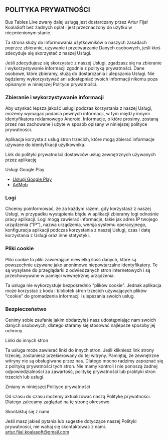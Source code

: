 ## POLITYKA PRYWATNOŚCI
Bus Tables Live zwany dalej usługą jest dostarczany przez Artur Fijał KoalaSoft bez żadnych opłat i jest przeznaczony do użytku w niezmienionym stanie.

Ta strona służy do informowania użytkowników o naszych zasadach poprzez zbieranie, używanie i przetwarzanie Danych osobowych, jeśli ktoś zdecyduje się skorzystać z naszej Usługi.

Jeśli zdecydujesz się skorzystać z naszej Usługi, zgadzasz się na zbieranie i wykorzystywanie informacji zgodnie z polityką prywatności. Dane osobowe, które zbieramy, służą do dostarczania i ulepszania Usługi. Nie będziemy wykorzystywać ani udostępniać twoich informacji nikomu poza opisanymi w niniejszej Polityce prywatności.

### Zbieranie i wykorzystywanie informacji
Aby uzyskać lepsza jakość usługi podczas korzystania z naszej Usługi, możemy wymagać podania pewnych informacji, w tym między innymi identyfikatora reklamowego Android. Informacje, o które prosimy, zostaną przez nas zachowane i użyte w sposób opisany w niniejszej polityce prywatności.

Aplikacja korzysta z usług stron trzecich, które mogą zbierać informacje używane do identyfikacji użytkownika.

Link do polityki prywatności dostawców usług zewnętrznych używanych przez aplikację

Usługi Google Play
- [Usługi Google Play](https://policies.google.com/privacy)
- [AdMob](https://support.google.com/admob/answer/6128543?hl=pl)

### Logi
Chcemy poinformować, że za każdym razem, gdy korzystasz z naszej Usługi, w przypadku wystąpienia błędu w aplikacji zbieramy logi odnośnie pracy aplikacji. Logi mogą zawierać informacje, takie jak adres IP twojego urządzenia ("IP"), nazwa urządzenia, wersja systemu operacyjnego, konfiguracja aplikacji podczas korzystania z naszej Usługi, czas i datę korzystania z Usługi oraz inne statystyki.

### Pliki cookie
Pliki cookie to pliki zawierające niewielką ilość danych, które są powszechnie używane jako anonimowe niepowtarzalne identyfikatory. Te są wysyłane do przeglądarki z odwiedzanych stron internetowych i są przechowywane w pamięci wewnętrznej urządzenia.

Ta usługa nie wykorzystuje bezpośrednio "plików cookie". Jednak aplikacja może korzystać z kodu i bibliotek stron trzecich używających plików "cookie" do gromadzenia informacji i ulepszania swoich usług.

### Bezpieczeństwo
Cenimy sobie zaufanie jakim obdarzyłeś nasz udostępniając nam swoich danych osobowych, dlatego staramy się stosować najlepsze sposoby jej ochrony.

Linki do innych stron

Ta usługa może zawierać linki do innych stron. Jeśli klikniesz link strony trzeciej, zostaniesz przekierowany do tej witryny. Pamiętaj, że zewnętrzne witryny nie są obsługiwane przez nas. Dlatego mocno radzimy zapoznać się z polityką prywatności tych stron. Nie mamy kontroli i nie ponoszą żadnej odpowiedzialności za zawartość, politykę prywatności lub praktyki stron trzecich lub usługi.

Zmiany w niniejszej Polityce prywatności

Od czasu do czasu możemy aktualizować naszą Politykę prywatności. Dlatego zalecamy zaglądać na tę stronę okresowo.

Skontaktuj się z nami

Jeśli masz jakieś pytania lub sugestie dotyczące naszej Polityki prywatności, nie wahaj się skontaktować z nami.
artur.fijal.koalasoft@gmail.com
